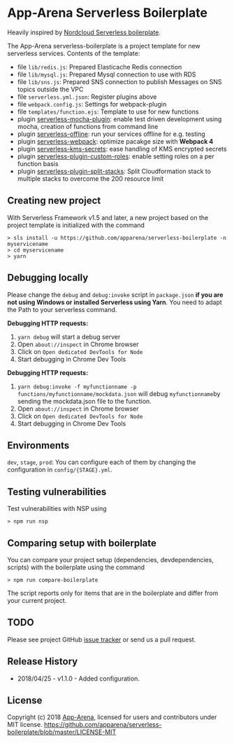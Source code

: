 # App-Arena Serverless Boilerplate

Heavily inspired by [Nordcloud Serverless boilerplate](https://github.com/nordcloud/serverless-boilerplate).

The App-Arena serverless-boilerplate is a project template for new serverless services. Contents of the template:
* file `lib/redis.js`: Prepared Elasticache Redis connection
* file `lib/mysql.js`: Prepared Mysql connection to use with RDS
* file `lib/sns.js`: Prepared SNS connection to publish Messages on SNS topics outside the VPC
* file `serverless.yml.json`: Register plugins above
* file `webpack.config.js`: Settings for webpack-plugin
* file `templates/function.ejs`: Template to use for new functions
* plugin [serverless-mocha-plugin](https://github.com/SC5/serverless-mocha-plugin): enable test driven development using mocha, creation of functions from command line
* plugin [serverless-offline](https://github.com/dherault/serverless-offline): run your services offline for e.g. testing
* plugin [serverless-webpack](https://github.com/elastic-coders/serverless-webpack): optimize pacakge size with **Webpack 4**
* plugin [serverless-kms-secrets](https://github.com/SC5/serverless-kms-secrets): ease handling of KMS encrypted secrets
* plugin [serverless-plugin-custom-roles](https://www.npmjs.com/package/serverless-plugin-custom-roles): enable setting roles on a per function basis
* plugin [serverless-plugin-split-stacks](https://github.com/dougmoscrop/serverless-plugin-split-stacks): Split Cloudformation stack to multiple stacks to overcome the 200 resource limit

## Creating new project

With Serverless Framework v1.5 and later, a new project based on the project template is initialized with the command

```
> sls install -u https://github.com/apparena/serverless-boilerplate -n myservicename
> cd myservicename
> yarn
```
## Debugging locally

Please change the `debug` and `debug:invoke` script in `package.json` **if you
are not using Windows or installed Serverless using Yarn**. You need to
adapt the Path to your serverless command.

**Debugging HTTP requests:**

1. `yarn debug` will start a debug server
2. Open `about://inspect` in Chrome browser
3. Click on `Open dedicated DevTools for Node`
4. Start debugging in Chrome Dev Tools

**Debugging HTTP requests:**

1. `yarn debug:invoke -f myfunctionname -p
   functions/myfunctionname/mockdata.json` will debug `myfunctionname`by
   sending the mockdata.json file to the function.
2. Open `about://inspect` in Chrome browser
3. Click on `Open dedicated DevTools for Node`
4. Start debugging in Chrome Dev Tools

## Environments

`dev`, `stage`, `prod`: You can configure each of them by changing the
configuration in `config/{STAGE}.yml`.

## Testing vulnerabilities

Test vulnerabilities with NSP using
```
> npm run nsp
```

## Comparing setup with boilerplate

You can compare your project setup (dependencies, devdependencies, scripts) with the boilerplate using the command

```
> npm run compare-boilerplate
```

The script reports only for items that are in the boilerplate and differ
 from your current project.

## TODO

Please see project GitHub
[issue tracker](https://github.com/apparena/serverless-boilerplate/issues)
or send us a pull request.

## Release History

* 2018/04/25 - v1.1.0 - Added configuration.

## License

Copyright (c) 2018 [App-Arena](https://www.app-arena.com/), licensed for users and contributors under MIT license.
https://github.com/apparena/serverless-boilerplate/blob/master/LICENSE-MIT
